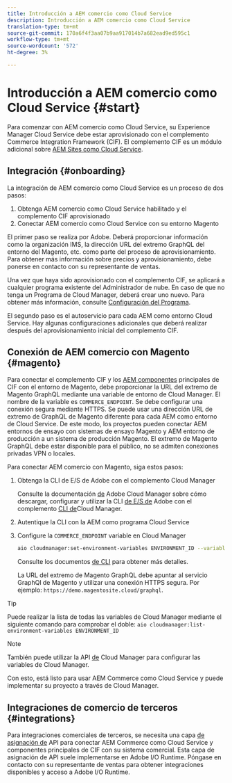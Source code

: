 ```yaml
---
title: Introducción a AEM comercio como Cloud Service
description: Introducción a AEM comercio como Cloud Service
translation-type: tm+mt
source-git-commit: 170a6f4f3aa07b9aa917014b7a682ead9ed595c1
workflow-type: tm+mt
source-wordcount: '572'
ht-degree: 3%

---
```



# Introducción a AEM comercio como Cloud Service {#start}

Para comenzar con AEM comercio como Cloud Service, su Experience Manager Cloud Service debe estar aprovisionado con el complemento Commerce Integration Framework (CIF). El complemento CIF es un módulo adicional sobre [AEM Sites como Cloud Service](https://docs.adobe.com/content/help/es-ES/experience-manager-cloud-service/sites/home.html).

## Integración {#onboarding}

La integración de AEM comercio como Cloud Service es un proceso de dos pasos:

1. Obtenga AEM comercio como Cloud Service habilitado y el complemento CIF aprovisionado
2. Conectar AEM comercio como Cloud Service con su entorno Magento

El primer paso se realiza por Adobe. Deberá proporcionar información como la organización IMS, la dirección URL del extremo GraphQL del entorno del Magento, etc. como parte del proceso de aprovisionamiento. Para obtener más información sobre precios y aprovisionamiento, debe ponerse en contacto con su representante de ventas.

Una vez que haya sido aprovisionado con el complemento CIF, se aplicará a cualquier programa existente del Administrador de nube. En caso de que no tenga un Programa de Cloud Manager, deberá crear uno nuevo. Para obtener más información, consulte [Configuración del Programa](https://docs.adobe.com/content/help/en/experience-manager-cloud-manager/using/getting-started/setting-up-program.html).

El segundo paso es el autoservicio para cada AEM como entorno Cloud Service. Hay algunas configuraciones adicionales que deberá realizar después del aprovisionamiento inicial del complemento CIF.

## Conexión de AEM comercio con Magento {#magento}

Para conectar el complemento CIF y los [AEM componentes](https://github.com/adobe/aem-core-cif-components) principales de CIF con el entorno de Magento, debe proporcionar la URL del extremo de Magento GraphQL mediante una variable de entorno de Cloud Manager. El nombre de la variable es `COMMERCE_ENDPOINT`. Se debe configurar una conexión segura mediante HTTPS.
Se puede usar una dirección URL de extremo de GraphQL de Magento diferente para cada AEM como entorno de Cloud Service. De este modo, los proyectos pueden conectar AEM entornos de ensayo con sistemas de ensayo Magento y AEM entorno de producción a un sistema de producción Magento. El extremo de Magento GraphQL debe estar disponible para el público, no se admiten conexiones privadas VPN o locales.

Para conectar AEM comercio con Magento, siga estos pasos:

1. Obtenga la CLI de E/S de Adobe con el complemento Cloud Manager

   Consulte la documentación [de](https://docs.adobe.com/content/help/es-ES/experience-manager-cloud-manager/using/introduction-to-cloud-manager.html) Adobe Cloud Manager sobre cómo descargar, configurar y utilizar la CLI [de E/S de](https://github.com/adobe/aio-cli) Adobe con el complemento [CLI de](https://github.com/adobe/aio-cli-plugin-cloudmanager)Cloud Manager.

2. Autentique la CLI con la AEM como programa Cloud Service

3. Configure la `COMMERCE_ENDPOINT` variable en Cloud Manager

   ```bash
   aio cloudmanager:set-environment-variables ENVIRONMENT_ID --variable COMMERCE_ENDPOINT "<Magento GraphQL endpoint URL>"
   ```

   Consulte los documentos [de CLI](https://github.com/adobe/aio-cli-plugin-cloudmanager#aio-cloudmanagerset-environment-variables-environmentid) para obtener más detalles.

   La URL del extremo de Magento GraphQL debe apuntar al servicio GraphQl de Magento y utilizar una conexión HTTPS segura. Por ejemplo: `https://demo.magentosite.cloud/graphql`.

>[!TIP]
>
>Puede realizar la lista de todas las variables de Cloud Manager mediante el siguiente comando para comprobar el doble: `aio cloudmanager:list-environment-variables ENVIRONMENT_ID`

>[!Note]
>
>También puede utilizar la API [de](https://www.adobe.io/apis/experiencecloud/cloud-manager/docs.html) Cloud Manager para configurar las variables de Cloud Manager.

Con esto, está listo para usar AEM Commerce como Cloud Service y puede implementar su proyecto a través de Cloud Manager.

## Integraciones de comercio de terceros {#integrations}

Para integraciones comerciales de terceros, se necesita una capa [de asignación de](architecture/third-party.md) API para conectar AEM Commerce como Cloud Service y componentes principales de CIF con su sistema comercial. Esta capa de asignación de API suele implementarse en Adobe I/O Runtime. Póngase en contacto con su representante de ventas para obtener integraciones disponibles y acceso a Adobe I/O Runtime.

